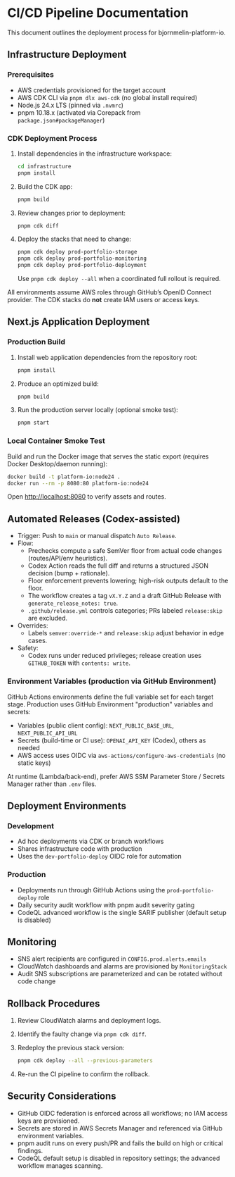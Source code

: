 # CI/CD Pipeline Documentation

This document outlines the deployment process for bjornmelin-platform-io.

## Infrastructure Deployment

### Prerequisites

- AWS credentials provisioned for the target account
- AWS CDK CLI via `pnpm dlx aws-cdk` (no global install required)
- Node.js 24.x LTS (pinned via `.nvmrc`)
- pnpm 10.18.x (activated via Corepack from `package.json#packageManager`)

### CDK Deployment Process

1. Install dependencies in the infrastructure workspace:

   ```bash
   cd infrastructure
   pnpm install
   ```

2. Build the CDK app:

   ```bash
   pnpm build
   ```

3. Review changes prior to deployment:

   ```bash
   pnpm cdk diff
   ```

4. Deploy the stacks that need to change:

   ```bash
   pnpm cdk deploy prod-portfolio-storage
   pnpm cdk deploy prod-portfolio-monitoring
   pnpm cdk deploy prod-portfolio-deployment
   ```

   Use `pnpm cdk deploy --all` when a coordinated full rollout is required.

All environments assume AWS roles through GitHub’s OpenID Connect provider. The
CDK stacks do **not** create IAM users or access keys.

## Next.js Application Deployment

### Production Build

1. Install web application dependencies from the repository root:

   ```bash
   pnpm install
   ```

2. Produce an optimized build:

   ```bash
   pnpm build
   ```

3. Run the production server locally (optional smoke test):

   ```bash
   pnpm start
   ```

### Local Container Smoke Test

Build and run the Docker image that serves the static export (requires Docker Desktop/daemon running):

```bash
docker build -t platform-io:node24 .
docker run --rm -p 8080:80 platform-io:node24
```

Open <http://localhost:8080> to verify assets and routes.

## Automated Releases (Codex-assisted)

- Trigger: Push to `main` or manual dispatch `Auto Release`.
- Flow:
  - Prechecks compute a safe SemVer floor from actual code changes (routes/API/env heuristics).
  - Codex Action reads the full diff and returns a structured JSON decision (bump + rationale).
  - Floor enforcement prevents lowering; high-risk outputs default to the floor.
  - The workflow creates a tag `vX.Y.Z` and a draft GitHub Release with `generate_release_notes: true`.
  - `.github/release.yml` controls categories; PRs labeled `release:skip` are excluded.
- Overrides:
  - Labels `semver:override-*` and `release:skip` adjust behavior in edge cases.
- Safety:
  - Codex runs under reduced privileges; release creation uses `GITHUB_TOKEN` with `contents: write`.

### Environment Variables (production via GitHub Environment)

GitHub Actions environments define the full variable set for each target stage.
Production uses GitHub Environment "production" variables and secrets:

- Variables (public client config): `NEXT_PUBLIC_BASE_URL`, `NEXT_PUBLIC_API_URL`
- Secrets (build-time or CI use): `OPENAI_API_KEY` (Codex), others as needed
- AWS access uses OIDC via `aws-actions/configure-aws-credentials` (no static keys)

At runtime (Lambda/back-end), prefer AWS SSM Parameter Store / Secrets Manager rather than `.env` files.

## Deployment Environments

### Development

- Ad hoc deployments via CDK or branch workflows
- Shares infrastructure code with production
- Uses the `dev-portfolio-deploy` OIDC role for automation

### Production

- Deployments run through GitHub Actions using the `prod-portfolio-deploy`
  role
- Daily security audit workflow with pnpm audit severity gating
- CodeQL advanced workflow is the single SARIF publisher (default setup is
  disabled)

## Monitoring

- SNS alert recipients are configured in `CONFIG.prod.alerts.emails`
- CloudWatch dashboards and alarms are provisioned by `MonitoringStack`
- Audit SNS subscriptions are parameterized and can be rotated without code change

## Rollback Procedures

1. Review CloudWatch alarms and deployment logs.
2. Identify the faulty change via `pnpm cdk diff`.
3. Redeploy the previous stack version:

   ```bash
   pnpm cdk deploy --all --previous-parameters
   ```

4. Re-run the CI pipeline to confirm the rollback.

## Security Considerations

- GitHub OIDC federation is enforced across all workflows; no IAM access keys
  are provisioned.
- Secrets are stored in AWS Secrets Manager and referenced via GitHub
  environment variables.
- pnpm audit runs on every push/PR and fails the build on high or critical
  findings.
- CodeQL default setup is disabled in repository settings; the advanced
  workflow manages scanning.

